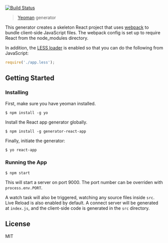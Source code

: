 [![Build Status](https://travis-ci.org/mjohnston/generator-react-app.svg?branch=master)](https://travis-ci.org/mjohnston/generator-react-app)

> [Yeoman](http://yeoman.io) generator

This generator creates a skeleton React project that uses [webpack](https://github.com/webpack/webpack "webpack") to bundle client-side JavaScript files. The webpack config is set up to require React from the node_modules directory.

In addition, the [LESS loader](https://github.com/webpack/less-loader "LESS loader") is enabled so that you can do the following from JavaScript:

```javascript
require('./app.less');
```

## Getting Started

### Installing

First, make sure you have yeoman installed.

```
$ npm install -g yo
```

Install the React app generator globally.

```
$ npm install -g generator-react-app
```

Finally, initiate the generator:

```
$ yo react-app
```

### Running the App

```
$ npm start
```

This will start a server on port 9000. The port number can be overriden
with `process.env.PORT`.

A watch task will also be triggered, watching any source files inside `src`. Live Reload is also enabled by default. A connect server will be generated at `index.js`, and the client-side code is generated in the `src` directory.

## License

MIT
